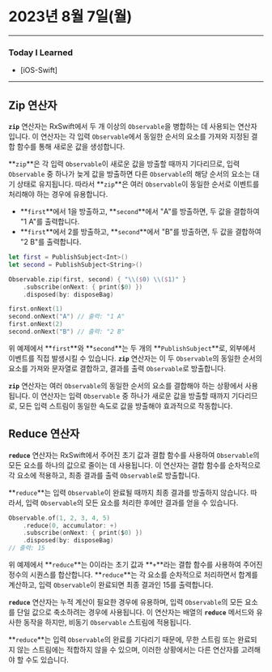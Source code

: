 # 2023년 8월 7일(월)

----

### Today I Learned 

- [iOS-Swift]

----

## Zip 연산자

**`zip`** 연산자는 RxSwift에서 두 개 이상의 `Observable`을 병합하는 데 사용되는 연산자입니다. 이 연산자는 각 입력 `Observable`에서 동일한 순서의 요소를 가져와 지정된 결합 함수를 통해 새로운 값을 생성합니다.

**`zip`**은 각 입력 `Observable`이 새로운 값을 방출할 때까지 기다리므로, 입력 `Observable` 중 하나가 늦게 값을 방출하면 다른 `Observable`의 해당 순서의 요소는 대기 상태로 유지됩니다. 따라서 **`zip`**은 여러 `Observable`이 동일한 순서로 이벤트를 처리해야 하는 경우에 유용합니다.

- **`first`**에서 1을 방출하고, **`second`**에서 "A"를 방출하면, 두 값을 결합하여 "1 A"를 출력합니다.
- **`first`**에서 2를 방출하고, **`second`**에서 "B"를 방출하면, 두 값을 결합하여 "2 B"를 출력합니다.

```swift
let first = PublishSubject<Int>()
let second = PublishSubject<String>()

Observable.zip(first, second) { "\\($0) \\($1)" }
    .subscribe(onNext: { print($0) })
    .disposed(by: disposeBag)

first.onNext(1)
second.onNext("A") // 출력: "1 A"
first.onNext(2)
second.onNext("B") // 출력: "2 B"
```

위 예제에서 **`first`**와 **`second`**는 두 개의 **`PublishSubject`**로, 외부에서 이벤트를 직접 발생시킬 수 있습니다. **`zip`** 연산자는 이 두 `Observable`의 동일한 순서의 요소를 가져와 문자열로 결합하고, 결과를 출력 `Observable`로 방출합니다.

**`zip`** 연산자는 여러 `Observable`의 동일한 순서의 요소를 결합해야 하는 상황에서 사용됩니다. 이 연산자는 입력 `Observable` 중 하나가 새로운 값을 방출할 때까지 기다리므로, 모든 입력 스트림이 동일한 속도로 값을 방출해야 효과적으로 작동합니다.

## Reduce 연산자

**`reduce`** 연산자는 RxSwift에서 주어진 초기 값과 결합 함수를 사용하여 `Observable`의 모든 요소를 하나의 값으로 줄이는 데 사용됩니다. 이 연산자는 결합 함수를 순차적으로 각 요소에 적용하고, 최종 결과를 출력 `Observable`로 방출합니다.

**`reduce`**는 입력 `Observable`이 완료될 때까지 최종 결과를 방출하지 않습니다. 따라서, 입력 `Observable`의 모든 요소를 처리한 후에만 결과를 얻을 수 있습니다.

```swift
Observable.of(1, 2, 3, 4, 5)
    .reduce(0, accumulator: +)
    .subscribe(onNext: { print($0) })
    .disposed(by: disposeBag)
// 출력: 15
```

위 예제에서 **`reduce`**는 0이라는 초기 값과 **`+`**라는 결합 함수를 사용하여 주어진 정수의 시퀀스를 합산합니다. **`reduce`**는 각 요소를 순차적으로 처리하면서 합계를 계산하고, 입력 `Observable`이 완료되면 최종 결과인 15를 출력합니다.

**`reduce`** 연산자는 누적 계산이 필요한 경우에 유용하며, 입력 `Observable`의 모든 요소를 단일 값으로 축소하려는 경우에 사용됩니다. 이 연산자는 배열의 **`reduce`** 메서드와 유사한 동작을 하지만, 비동기 `Observable` 스트림에 적용됩니다.

**`reduce`**는 입력 `Observable`의 완료를 기다리기 때문에, 무한 스트림 또는 완료되지 않는 스트림에는 적합하지 않을 수 있으며, 이러한 상황에서는 다른 연산자를 고려해야 할 수도 있습니다.